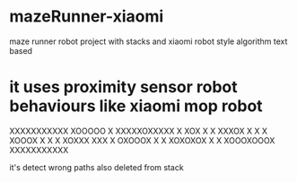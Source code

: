 # mazeRunner-xiaomi
maze runner robot project with stacks and xiaomi robot style algorithm
text based


# it uses proximity sensor robot behaviours like xiaomi mop robot

XXXXXXXXXXX 
XOOOOO    X 
XXXXXOXXXXX 
X   XOX   X 
X XXXOX X X 
X XOOOX X X 
X XOXXX XXX 
X  OXOOOX X 
X XOXOXOX X 
X XOOOXOOOX 
XXXXXXXXXXX 


it's detect wrong paths also deleted from stack





